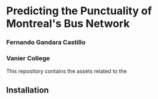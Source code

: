 # Predicting the Punctuality of Montreal's Bus Network
### Fernando Gandara Castillo
### Vanier College



This repository contains the assets related to the 

## Installation